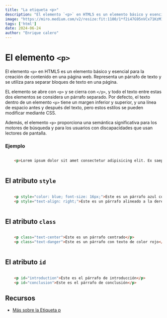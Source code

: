 ```yaml
---
title: "La etiqueta <p>"
description: "El elemento `<p>` en HTML5 es un elemento básico y esencial para la creación de contenido en una página web. Representa un párrafo de texto y se utiliza para separar bloques de texto en una página."
image: "https://miro.medium.com/v2/resize:fit:1100/1*f2i47G95nVCx71KzM1iXlg.png"
tags: ['html']
date: 2024-06-24
author: "Enrique calero"
---
```

# El elemento `<p>`

El elemento `<p>` en HTML5 es un elemento básico y esencial para la creación de contenido en una página web. Representa un párrafo de texto y se utiliza para separar bloques de texto en una página.

EL elemento se abre con `<p>` y se cierra con `</p>`, y todo el texto entre estas dos elementos se considera un párrafo separado. Por defecto, el texto dentro de un elemento `<p>` tiene un margen inferior y superior, y una línea de espacio antes y después del texto, pero estos estilos se pueden modificar mediante CSS.

Además, el elemento `<p>` proporciona una semántica significativa para los motores de búsqueda y para los usuarios con discapacidades que usan lectores de pantalla.

### Ejemplo

```html

    <p>Lorem ipsum dolor sit amet consectetur adipisicing elit. Ex saepe repellendus facere ipsam reiciendis molestias natus praesentium quidem, sit enim! Quasi veniam vitae maxime sint sequi eum unde, suscipit esse.</p>
    
```


## El atributo `style`

```html

    <p style="color: blue; font-size: 16px;">Este es un párrafo azul con fuente de tamaño 16px</p>
    <p style="text-align: right;">Este es un párrafo alineado a la derecha</p>
    
```

## El atributo `class`

```html

    <p class="text-center">Este es un párrafo centrado</p>
    <p class="text-danger">Este es un párrafo con texto de color rojo</p>
    
```

## El atributo `id`

```html

    <p id="introduction">Este es el párrafo de introducción</p>
    <p id="conclusion">Este es el párrafo de conclusión</p>

```

## Recursos

- [Más sobre la Etiqueta p](https://developer.mozilla.org/es/docs/Web/HTML/Element/p)

